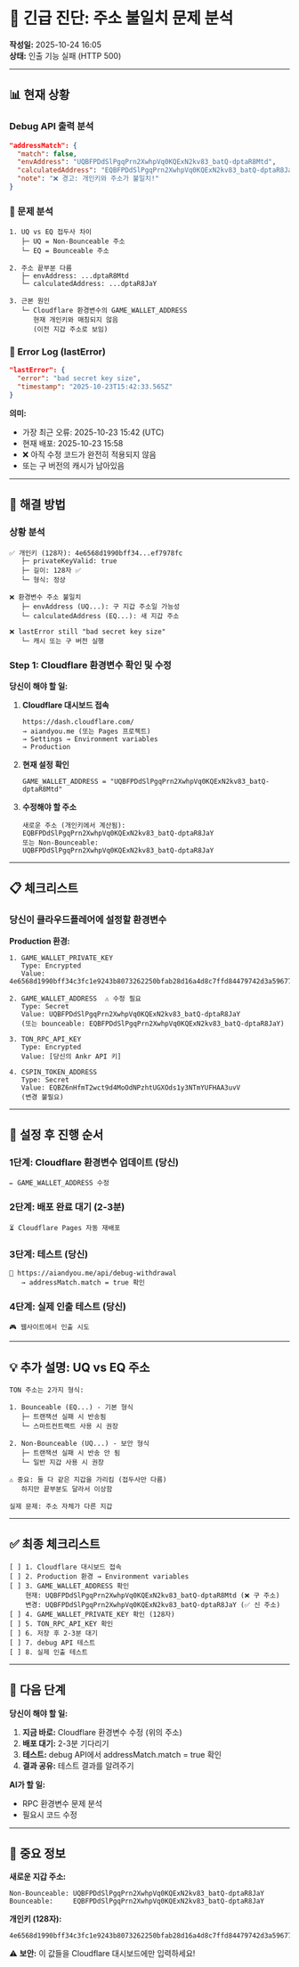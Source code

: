 # 🚨 긴급 진단: 주소 불일치 문제 분석

**작성일:** 2025-10-24 16:05  
**상태:** 인출 기능 실패 (HTTP 500)

---

## 📊 현재 상황

### Debug API 출력 분석

```json
"addressMatch": {
  "match": false,
  "envAddress": "UQBFPDdSlPgqPrn2XwhpVq0KQExN2kv83_batQ-dptaR8Mtd",      // ← 환경변수
  "calculatedAddress": "EQBFPDdSlPgqPrn2XwhpVq0KQExN2kv83_batQ-dptaR8JaY",  // ← 개인키에서 계산
  "note": "❌ 경고: 개인키와 주소가 불일치!"
}
```

### 🔴 문제 분석

```
1. UQ vs EQ 접두사 차이
   ├─ UQ = Non-Bounceable 주소
   └─ EQ = Bounceable 주소
   
2. 주소 끝부분 다름
   ├─ envAddress: ...dptaR8Mtd
   └─ calculatedAddress: ...dptaR8JaY
   
3. 근본 원인
   └─ Cloudflare 환경변수의 GAME_WALLET_ADDRESS
      현재 개인키와 매칭되지 않음
      (이전 지갑 주소로 보임)
```

### 🚨 Error Log (lastError)

```json
"lastError": {
  "error": "bad secret key size",
  "timestamp": "2025-10-23T15:42:33.565Z"
}
```

**의미:**
- 가장 최근 오류: 2025-10-23 15:42 (UTC)
- 현재 배포: 2025-10-23 15:58
- ❌ 아직 수정 코드가 완전히 적용되지 않음
- 또는 구 버전의 캐시가 남아있음

---

## 🎯 해결 방법

### **상황 분석**

```
✅ 개인키 (128자): 4e6568d1990bff34...ef7978fc
   ├─ privateKeyValid: true
   ├─ 길이: 128자 ✅
   └─ 형식: 정상

❌ 환경변수 주소 불일치
   ├─ envAddress (UQ...): 구 지갑 주소일 가능성
   └─ calculatedAddress (EQ...): 새 지갑 주소

❌ lastError still "bad secret key size"
   └─ 캐시 또는 구 버전 실행
```

### **Step 1: Cloudflare 환경변수 확인 및 수정**

**당신이 해야 할 일:**

1. **Cloudflare 대시보드 접속**
   ```
   https://dash.cloudflare.com/
   → aiandyou.me (또는 Pages 프로젝트)
   → Settings → Environment variables
   → Production
   ```

2. **현재 설정 확인**
   ```
   GAME_WALLET_ADDRESS = "UQBFPDdSlPgqPrn2XwhpVq0KQExN2kv83_batQ-dptaR8Mtd"
   ```

3. **수정해야 할 주소**
   ```
   새로운 주소 (개인키에서 계산됨):
   EQBFPDdSlPgqPrn2XwhpVq0KQExN2kv83_batQ-dptaR8JaY
   또는 Non-Bounceable:
   UQBFPDdSlPgqPrn2XwhpVq0KQExN2kv83_batQ-dptaR8JaY
   ```

---

## 📋 체크리스트

### 당신이 클라우드플레어에 설정할 환경변수

**Production 환경:**

```
1. GAME_WALLET_PRIVATE_KEY
   Type: Encrypted
   Value: 4e6568d1990bff34c3fc1e9243b8073262250bfab28d16a4d8c7ffd84479742d3a59677f67586df6a530023e054bfcd99e4cb2f7f134828d45905ba1ef7978fc

2. GAME_WALLET_ADDRESS  ⚠️ 수정 필요
   Type: Secret
   Value: UQBFPDdSlPgqPrn2XwhpVq0KQExN2kv83_batQ-dptaR8JaY
   (또는 bounceable: EQBFPDdSlPgqPrn2XwhpVq0KQExN2kv83_batQ-dptaR8JaY)

3. TON_RPC_API_KEY
   Type: Encrypted
   Value: [당신의 Ankr API 키]

4. CSPIN_TOKEN_ADDRESS
   Type: Secret
   Value: EQBZ6nHfmT2wct9d4MoOdNPzhtUGXOds1y3NTmYUFHAA3uvV
   (변경 불필요)
```

---

## 🔄 설정 후 진행 순서

### 1단계: Cloudflare 환경변수 업데이트 (당신)
```
✏️ GAME_WALLET_ADDRESS 수정
```

### 2단계: 배포 완료 대기 (2-3분)
```
⏳ Cloudflare Pages 자동 재배포
```

### 3단계: 테스트 (당신)
```
🧪 https://aiandyou.me/api/debug-withdrawal
   → addressMatch.match = true 확인
```

### 4단계: 실제 인출 테스트 (당신)
```
🎮 웹사이트에서 인출 시도
```

---

## 💡 추가 설명: UQ vs EQ 주소

```
TON 주소는 2가지 형식:

1. Bounceable (EQ...) - 기본 형식
   ├─ 트랜잭션 실패 시 반송됨
   └─ 스마트컨트랙트 사용 시 권장

2. Non-Bounceable (UQ...) - 보안 형식
   ├─ 트랜잭션 실패 시 반송 안 됨
   └─ 일반 지갑 사용 시 권장

⚠️ 중요: 둘 다 같은 지갑을 가리킴 (접두사만 다름)
   하지만 끝부분도 달라서 이상함
   
실제 문제: 주소 자체가 다른 지갑
```

---

## ✅ 최종 체크리스트

```
[ ] 1. Cloudflare 대시보드 접속
[ ] 2. Production 환경 → Environment variables
[ ] 3. GAME_WALLET_ADDRESS 확인
    현재: UQBFPDdSlPgqPrn2XwhpVq0KQExN2kv83_batQ-dptaR8Mtd (❌ 구 주소)
    변경: UQBFPDdSlPgqPrn2XwhpVq0KQExN2kv83_batQ-dptaR8JaY (✅ 신 주소)
[ ] 4. GAME_WALLET_PRIVATE_KEY 확인 (128자)
[ ] 5. TON_RPC_API_KEY 확인
[ ] 6. 저장 후 2-3분 대기
[ ] 7. debug API 테스트
[ ] 8. 실제 인출 테스트
```

---

## 🎯 다음 단계

**당신이 해야 할 일:**

1. **지금 바로:** Cloudflare 환경변수 수정 (위의 주소)
2. **배포 대기:** 2-3분 기다리기
3. **테스트:** debug API에서 addressMatch.match = true 확인
4. **결과 공유:** 테스트 결과를 알려주기

**AI가 할 일:**
- RPC 환경변수 문제 분석
- 필요시 코드 수정

---

## 📌 중요 정보

**새로운 지갑 주소:**
```
Non-Bounceable: UQBFPDdSlPgqPrn2XwhpVq0KQExN2kv83_batQ-dptaR8JaY
Bounceable:     EQBFPDdSlPgqPrn2XwhpVq0KQExN2kv83_batQ-dptaR8JaY
```

**개인키 (128자):**
```
4e6568d1990bff34c3fc1e9243b8073262250bfab28d16a4d8c7ffd84479742d3a59677f67586df6a530023e054bfcd99e4cb2f7f134828d45905ba1ef7978fc
```

⚠️ **보안:** 이 값들을 Cloudflare 대시보드에만 입력하세요!
